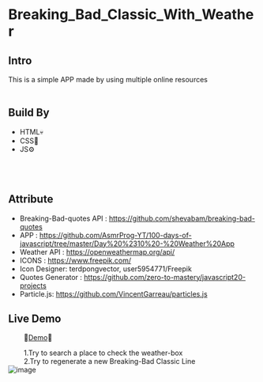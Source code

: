 # Breaking_Bad_Classic_With_Weather

## Intro
This is a simple APP made by using multiple online resources
<br>
<br>
## Build By
- HTML💀
- CSS🎨
- JS⚙
<br><br><br><br>
## Attribute
- Breaking-Bad-quotes API : https://github.com/shevabam/breaking-bad-quotes
- APP : https://github.com/AsmrProg-YT/100-days-of-javascript/tree/master/Day%20%2310%20-%20Weather%20App
- Weather API : https://openweathermap.org/api/    
- ICONS : https://www.freepik.com/ 
- Icon Designer: terdpongvector, user5954771/Freepik
- Quotes Generator : https://github.com/zero-to-mastery/javascript20-projects
- Particle.js: https://github.com/VincentGarreau/particles.js

## Live Demo


&nbsp;&nbsp;&nbsp;&nbsp;&nbsp;&nbsp;&nbsp;&nbsp;🎈[Demo](https://chi-keke.github.io/Breaking_Bad_Classic_With_Weather/)🎈

&nbsp;&nbsp;&nbsp;&nbsp;&nbsp;&nbsp;&nbsp;&nbsp;1.Try to search a place to check the weather-box
<br>
&nbsp;&nbsp;&nbsp;&nbsp;&nbsp;&nbsp;&nbsp;&nbsp;2.Try to regenerate a new Breaking-Bad Classic Line
<br>
![image](https://user-images.githubusercontent.com/113175990/231826822-bf2bbc48-3f5c-4cad-97b4-17dff447ad69.png)



